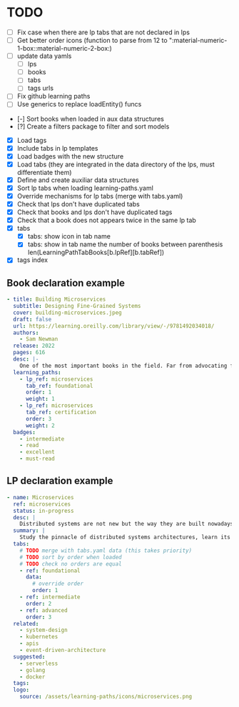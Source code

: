 # TODO

- [ ] Fix case when there are lp tabs that are not declared in lps
- [ ] Get better order icons (function to parse from 12 to ":material-numeric-1-box::material-numeric-2-box:)
- [ ] update data yamls
  - [ ] lps
  - [ ] books
  - [ ] tabs
  - [ ] tags urls
- [ ] Fix github learning paths
- [ ] Use generics to replace loadEntity() funcs
- [-] Sort books when loaded in aux data structures
- [?] Create a filters package to filter and sort models
- [x] Load tags
- [x] Include tabs in lp templates
- [x] Load badges with the new structure
- [x] Load tabs (they are integrated in the data directory of the lps, must differentiate them)
- [x] Define and create auxiliar data structures
- [x] Sort lp tabs when loading learning-paths.yaml
- [x] Override mechanisms for lp tabs (merge with tabs.yaml)
- [x] Check that lps don't have duplicated tabs
- [x] Check that books and lps don't have duplicated tags
- [x] Check that a book does not appears twice in the same lp tab
- [x] tabs
    - [x] tabs: show icon in tab name
    - [x] tabs: show in tab name the number of books between parenthesis len(LearningPathTabBooks[b.lpRef][b.tabRef])
- [x] tags index

## Book declaration example

```yaml
- title: Building Microservices
  subtitle: Designing Fine-Grained Systems
  cover: building-microservices.jpeg
  draft: false
  url: https://learning.oreilly.com/library/view/-/9781492034018/
  authors:
    - Sam Newman
  release: 2022
  pages: 616
  desc: |-
    One of the most important books in the field. Far from advocating for the monolithic architectures exile, the book offers useful insights to help you identify use cases for monoliths, or when to turn to microservices. It will teach you what microservices really are, their evolutionary origin, principles, characteristics and all the new challenges they bring to the table. Finally, the author explains how organizations should evolve to adapt their internal structure and vision in order to efficiently deliver value using microservices architectures.
  learning_paths:
    - lp_ref: microservices
      tab_ref: foundational
      order: 1
      weight: 1
    - lp_ref: microservices
      tab_ref: certification
      order: 3
      weight: 2
  badges:
    - intermediate
    - read
    - excellent
    - must-read
```

## LP declaration example

```yaml
- name: Microservices
  ref: microservices
  status: in-progress
  desc: |
    Distributed systems are not new but the way they are built nowadays is. Monolithic architectures need to evolve to leverage the cloud and the many advantages that microservices offer (scalability, fast releases, high-availability, resilience, and more). As usually happen in life, nothing is just benefits, and microservices architectures are not different, they bring many challenges with them like a more complicated management or debugging, economic costs and the necessary knowledge to build and run them. However, if this kind of architecture fit your needs or if you are interested in finding out what all the fuss about microservices is about don't hesitate and dive in!.
  summary: |
    Study the pinnacle of distributed systems architectures, learn its tenets, and foremost, when and how to implement it.
  tabs:
    # TODO merge with tabs.yaml data (this takes priority)
    # TODO sort by order when loaded
    # TODO check no orders are equal
    - ref: foundational
      data:
        # override order
        order: 1
    - ref: intermediate
      order: 2
    - ref: advanced
      order: 3
  related:
    - system-design
    - kubernetes
    - apis
    - event-driven-architecture
  suggested:
    - serverless
    - golang
    - docker
  tags:
  logo:
    source: /assets/learning-paths/icons/microservices.png
```
